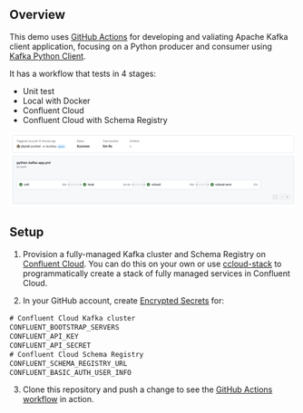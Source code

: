 ## Overview

This demo uses [GitHub Actions](https://docs.github.com/en/actions) for developing and valiating Apache Kafka client application, focusing on a Python producer and consumer using [Kafka Python Client](https://docs.confluent.io/kafka-clients/python/current/overview.html).

It has a workflow that tests in 4 stages:

- Unit test
- Local with Docker
- Confluent Cloud
- Confluent Cloud with Schema Registry

![image](images/jobs.png)


## Setup

1. Provision a fully-managed Kafka cluster and Schema Registry on [Confluent Cloud](https://www.confluent.io/confluent-cloud/tryfree-v1). You can do this on your own or use [ccloud-stack](https://docs.confluent.io/platform/current/tutorials/examples/ccloud/docs/ccloud-stack.html#ccloud-stack) to programmatically create a stack of fully managed services in Confluent Cloud.

2. In your GitHub account, create [Encrypted Secrets](https://docs.github.com/en/actions/security-guides/encrypted-secrets) for:

```shell
# Confluent Cloud Kafka cluster
CONFLUENT_BOOTSTRAP_SERVERS
CONFLUENT_API_KEY
CONFLUENT_API_SECRET
# Confluent Cloud Schema Registry
CONFLUENT_SCHEMA_REGISTRY_URL
CONFLUENT_BASIC_AUTH_USER_INFO
```

3. Clone this repository and push a change to see the [GitHub Actions workflow](.github/workflows/python-kafka-app.yml) in action.

